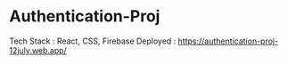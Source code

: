 # Authentication-Proj
Tech Stack : React, CSS, Firebase
Deployed : https://authentication-proj-12july.web.app/
